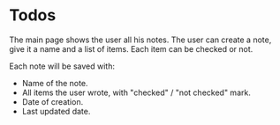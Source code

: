 # Todos
The main page shows the user all his notes.
The user can create a note, give it a name and a list of items.
Each item can be checked or not.

Each note will be saved with:
- Name of the note.
- All items the user wrote, with "checked" / "not checked" mark.
- Date of creation.
- Last updated date.